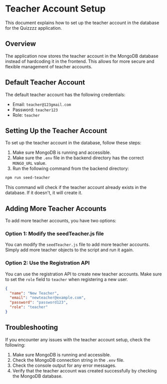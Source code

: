 # Teacher Account Setup

This document explains how to set up the teacher account in the database for the Quizzzz application.

## Overview

The application now stores the teacher account in the MongoDB database instead of hardcoding it in the frontend. This allows for more secure and flexible management of teacher accounts.

## Default Teacher Account

The default teacher account has the following credentials:

- Email: `teacher@123gmail.com`
- Password: `teacher123`
- Role: `teacher`

## Setting Up the Teacher Account

To set up the teacher account in the database, follow these steps:

1. Make sure MongoDB is running and accessible.
2. Make sure the `.env` file in the backend directory has the correct `MONGO_URL` value.
3. Run the following command from the backend directory:

```bash
npm run seed-teacher
```

This command will check if the teacher account already exists in the database. If it doesn't, it will create it.

## Adding More Teacher Accounts

To add more teacher accounts, you have two options:

### Option 1: Modify the seedTeacher.js file

You can modify the `seedTeacher.js` file to add more teacher accounts. Simply add more teacher objects to the script and run it again.

### Option 2: Use the Registration API

You can use the registration API to create new teacher accounts. Make sure to set the `role` field to `teacher` when registering a new user.

```json
{
  "name": "New Teacher",
  "email": "newteacher@example.com",
  "password": "password123",
  "role": "teacher"
}
```

## Troubleshooting

If you encounter any issues with the teacher account setup, check the following:

1. Make sure MongoDB is running and accessible.
2. Check the MongoDB connection string in the `.env` file.
3. Check the console output for any error messages.
4. Verify that the teacher account was created successfully by checking the MongoDB database.